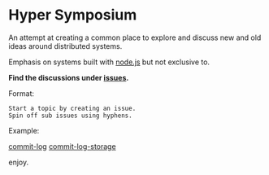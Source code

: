 # Hyper Symposium

An attempt at creating a common place to explore and discuss new and old ideas around distributed systems.

Emphasis on systems built with [node.js](https://nodejs.org/) but not exclusive to.

**Find the discussions under [issues](issues).**

Format:

```
Start a topic by creating an issue.
Spin off sub issues using hyphens.
```

Example:

[commit-log]()
[commit-log-storage]()

enjoy.
